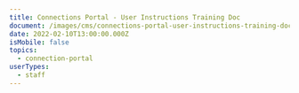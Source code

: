 ```yaml
---
title: Connections Portal - User Instructions Training Doc
document: /images/cms/connections-portal-user-instructions-training-doc-2-.pdf
date: 2022-02-10T13:00:00.000Z
isMobile: false
topics:
  - connection-portal
userTypes:
  - staff
---
```

